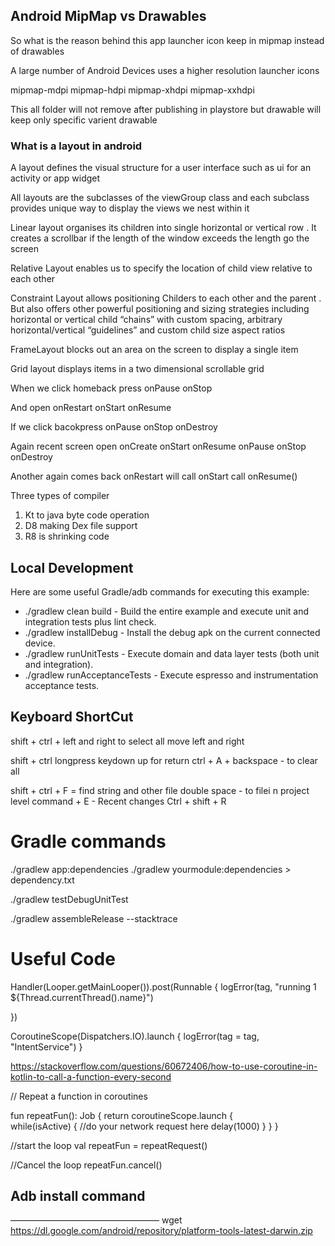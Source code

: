 ## Android MipMap vs Drawables 

So what is the reason behind this app launcher icon keep 
in mipmap instead of drawables

A large number of Android Devices uses a higher resolution
launcher icons 

mipmap-mdpi
mipmap-hdpi
mipmap-xhdpi
mipmap-xxhdpi

This all folder will not remove after publishing in playstore 
but drawable will keep only specific varient drawable






### What is a layout in android

A layout defines the visual structure for a user interface such as ui for an activity or app widget

All layouts are the subclasses of the viewGroup class and each subclass provides unique way to display the views we nest within it


Linear layout organises its children into single horizontal or vertical row . It creates a scrollbar if the length of the window exceeds the length go the screen

Relative Layout enables us to specify the location of child view relative to each other


Constraint Layout allows positioning Childers to each other and the parent . But also offers other powerful positioning and sizing strategies including horizontal or vertical child “chains” with custom spacing, arbitrary horizontal/vertical “guidelines” and custom child size aspect ratios

FrameLayout blocks out an area on the screen to display a single item

Grid layout displays items in a two dimensional scrollable grid



When we click homeback press
onPause
onStop

And open
onRestart
onStart
onResume

If we click bacokpress
onPause
onStop
onDestroy

Again recent screen open
onCreate
onStart
onResume
onPause
onStop
onDestroy


Another again comes back
onRestart will call
onStart call
onResume()



Three types of compiler
1. Kt to java byte code operation
2. D8 making Dex file support
3. R8 is shrinking code


## Local Development


Here are some useful Gradle/adb commands for executing this example:
* ./gradlew clean build - Build the entire example and execute unit and integration tests plus lint check.
* ./gradlew installDebug - Install the debug apk on the current connected device.
* ./gradlew runUnitTests - Execute domain and data layer tests (both unit and integration).
* ./gradlew runAcceptanceTests - Execute espresso and instrumentation acceptance tests.



## Keyboard ShortCut

shift + ctrl + left and right to select all
move left and right

shift + ctrl longpress keydown up for return
ctrl + A + backspace - to clear all

shift + ctrl + F = find string and other file
double space - to filei n project level
command + E - Recent changes
Ctrl + shift + R

# Gradle commands
./gradlew app:dependencies
./gradlew yourmodule:dependencies > dependency.txt

./gradlew testDebugUnitTest

./gradlew assembleRelease --stacktrace



# Useful Code

Handler(Looper.getMainLooper()).post(Runnable {
logError(tag, "running 1 ${Thread.currentThread().name}")

})


CoroutineScope(Dispatchers.IO).launch {
logError(tag = tag, "IntentService")
}


https://stackoverflow.com/questions/60672406/how-to-use-coroutine-in-kotlin-to-call-a-function-every-second

// Repeat a function in coroutines

fun repeatFun(): Job {
return coroutineScope.launch {  
while(isActive) {
//do your network request here
delay(1000)
}
}
}

//start the loop
val repeatFun = repeatRequest()

//Cancel the loop
repeatFun.cancel()



## Adb install command
—————————————————
wget  https://dl.google.com/android/repository/platform-tools-latest-darwin.zip


